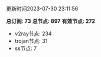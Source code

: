 更新时间2023-07-30 23:11:56

**总订阅: 73**
**总节点: 897**
**有效节点: 272**
- v2ray节点: 234
- trojan节点: 31
- ss节点: 7
